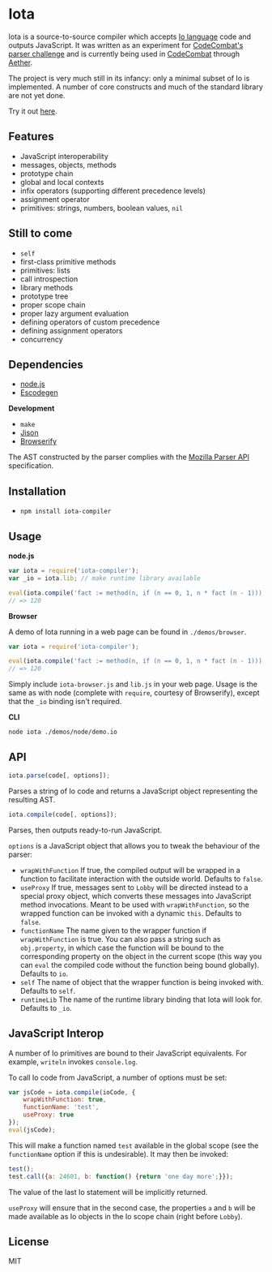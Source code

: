 Iota
====

Iota is a source-to-source compiler which accepts [Io language](http://iolanguage.org/) code and outputs JavaScript. It was written as an experiment for [CodeCombat's parser challenge](http://codecombat.challengepost.com/) and is currently being used in [CodeCombat](http://codecombat.com/) through [Aether](http://aetherjs.com/).

The project is very much still in its infancy: only a minimal subset of Io is implemented. A number of core constructs and much of the standard library are not yet done.

Try it out [here](http://dariusf.github.io/iota/).

Features
--------

- JavaScript interoperability
- messages, objects, methods
- prototype chain
- global and local contexts
- infix operators (supporting different precedence levels)
- assignment operator
- primitives: strings, numbers, boolean values, `nil`

Still to come
-------------

- `self`
- first-class primitive methods
- primitives: lists
- call introspection
- library methods
- prototype tree
- proper scope chain
- proper lazy argument evaluation
- defining operators of custom precedence
- defining assignment operators
- concurrency

Dependencies
------------

- [node.js](http://nodejs.org/)
- [Escodegen](https://github.com/Constellation/escodegen)

**Development**

- `make`
- [Jison](http://zaach.github.io/jison/)
- [Browserify](http://browserify.org/)

The AST constructed by the parser complies with the [Mozilla Parser API](https://developer.mozilla.org/en-US/docs/SpiderMonkey/Parser_API) specification.

Installation
------------

- `npm install iota-compiler`

Usage
-----

**node.js**

```js
var iota = require('iota-compiler');
var _io = iota.lib; // make runtime library available

eval(iota.compile('fact := method(n, if (n == 0, 1, n * fact (n - 1))); writeln(fact(5))'));
// => 120
```

**Browser**

A demo of Iota running in a web page can be found in `./demos/browser`.
```js
var iota = require('iota-compiler');

eval(iota.compile('fact := method(n, if (n == 0, 1, n * fact (n - 1))); writeln(fact(5))'));
// => 120
```
Simply include `iota-browser.js` and `lib.js` in your web page. Usage is the same as with node (complete with `require`, courtesy of Browserify), except that the `_io` binding isn't required.

**CLI**

```
node iota ./demos/node/demo.io
```

API
---

```js
iota.parse(code[, options]);
```
Parses a string of Io code and returns a JavaScript object representing the resulting AST.

```js
iota.compile(code[, options]);
```
Parses, then outputs ready-to-run JavaScript.

`options` is a JavaScript object that allows you to tweak the behaviour of the parser:

- `wrapWithFunction` If true, the compiled output will be wrapped in a function to facilitate interaction with the outside world. Defaults to `false`.
- `useProxy` If true, messages sent to `Lobby` will be directed instead to a special proxy object, which converts these messages into JavaScript method invocations. Meant to be used with `wrapWithFunction`, so the wrapped function can be invoked with a dynamic `this`. Defaults to `false`.
- `functionName` The name given to the wrapper function if `wrapWithFunction` is true. You can also pass a string such as `obj.property`, in which case the function will be bound to the corresponding property on the object in the current scope (this way you can `eval` the compiled code without the function being bound globally). Defaults to `io`.
- `self` The name of object that the wrapper function is being invoked with. Defaults to `self`.
- `runtimeLib` The name of the runtime library binding that Iota will look for. Defaults to `_io`.

JavaScript Interop
------------------

A number of Io primitives are bound to their JavaScript equivalents. For example, `writeln` invokes `console.log`.

To call Io code from JavaScript, a number of options must be set:

```js
var jsCode = iota.compile(ioCode, {
	wrapWithFunction: true,
	functionName: 'test',
	useProxy: true
});
eval(jsCode);
```
This will make a function named `test` available in the global scope (see the `functionName` option if this is undesirable). It may then be invoked:

```js
test();
test.call({a: 24601, b: function() {return 'one day more';}});
```
The value of the last Io statement will be implicitly returned.

`useProxy` will ensure that in the second case, the properties `a` and `b` will be made available as Io objects in the Io scope chain (right before `Lobby`).

License
-------
MIT